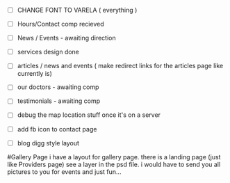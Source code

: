 
- [ ] CHANGE FONT TO VARELA ( everything )

- [ ] Hours/Contact comp recieved
- [ ] News / Events - awaiting direction
- [ ] services design done
- [ ] articles / news and events ( make redirect links for the articles page like currently is)
- [ ] our doctors - awaiting comp
- [ ] testimonials - awaiting comp

- [ ] debug the map location stuff once it's on a server
- [ ] add fb icon to contact page

- [ ] blog digg style layout



#Gallery Page
i have a layout for gallery page.
there is a landing page (just like Providers page) see a layer in the psd file.
i would have to send you all pictures to you for events and just fun...

